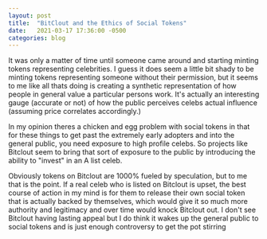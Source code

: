 ```yaml
---
layout: post
title:  "BitClout and the Ethics of Social Tokens"
date:   2021-03-17 17:36:00 -0500
categories: blog
---
```

It was only a matter of time until someone came around and starting minting tokens representing celebrities. I guess it does seem a little bit shady to be minting tokens representing someone without their permission, but it seems to me like all thats doing is creating a synthetic representation of how people in general value a particular persons work. It's actually an interesting gauge (accurate or not) of how the public perceives celebs actual influence (assuming price correlates accordingly.)

In my opinion theres a chicken and egg problem with social tokens in that for these things to get past the extremely early adopters and into the general public, you need exposure to high profile celebs. So projects like Bitclout seem to bring that sort of exposure to the public by introducing the ability to "invest" in an A list celeb.

Obviously tokens on Bitclout are 1000% fueled by speculation, but to me that is the point. If a real celeb who is listed on Bitclout is upset, the best course of action in my mind is for them to release their own social token that is actually backed by themselves, which would give it so much more authority and legitimacy and over time would knock Bitclout out. I don't see Bitclout having lasting appeal but I do think it wakes up the general public to social tokens and is just enough controversy to get the pot stirring